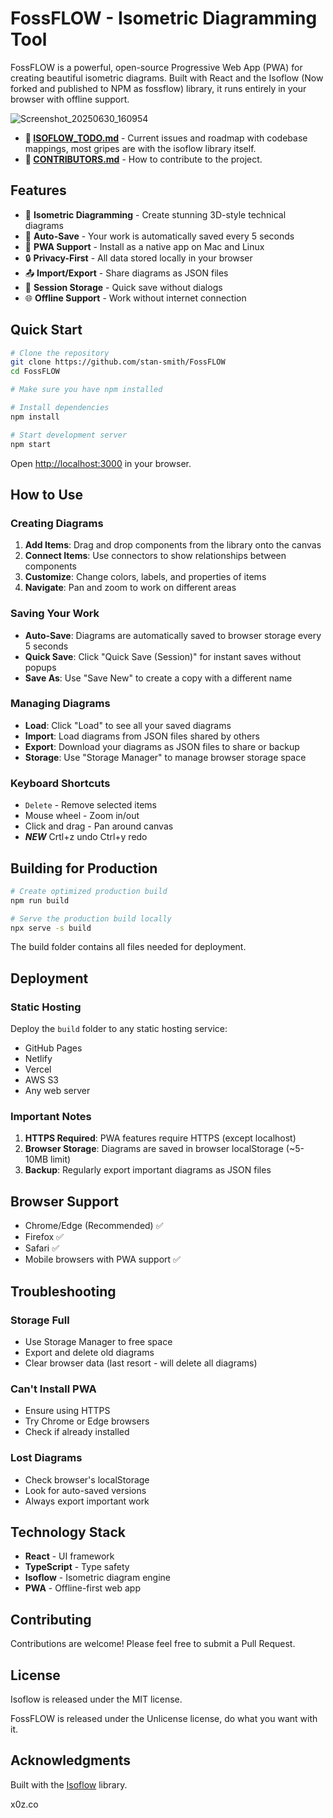 # FossFLOW - Isometric Diagramming Tool

FossFLOW is a powerful, open-source Progressive Web App (PWA) for creating beautiful isometric diagrams. Built with React and the Isoflow (Now forked and published to NPM as fossflow) library, it runs entirely in your browser with offline support.

![Screenshot_20250630_160954](https://github.com/user-attachments/assets/e7f254ad-625f-4b8a-8efc-5293b5be9d55)



- **📝 [ISOFLOW_TODO.md](https://github.com/stan-smith/isoflow/blob/main/ISOFLOW_TODO.md)** - Current issues and roadmap with codebase mappings, most gripes are with the isoflow library itself.
- **🤝 [CONTRIBUTORS.md](https://github.com/stan-smith/isoflow/blob/main/CONTRIBUTORS.md)** - How to contribute to the project.


## Features

- 🎨 **Isometric Diagramming** - Create stunning 3D-style technical diagrams
- 💾 **Auto-Save** - Your work is automatically saved every 5 seconds
- 📱 **PWA Support** - Install as a native app on Mac and Linux
- 🔒 **Privacy-First** - All data stored locally in your browser
- 📤 **Import/Export** - Share diagrams as JSON files
- 🎯 **Session Storage** - Quick save without dialogs
- 🌐 **Offline Support** - Work without internet connection

## Quick Start

```bash
# Clone the repository
git clone https://github.com/stan-smith/FossFLOW
cd FossFLOW

# Make sure you have npm installed

# Install dependencies
npm install

# Start development server
npm start
```

Open [http://localhost:3000](http://localhost:3000) in your browser.

## How to Use

### Creating Diagrams

1. **Add Items**: Drag and drop components from the library onto the canvas
2. **Connect Items**: Use connectors to show relationships between components
3. **Customize**: Change colors, labels, and properties of items
4. **Navigate**: Pan and zoom to work on different areas

### Saving Your Work

- **Auto-Save**: Diagrams are automatically saved to browser storage every 5 seconds
- **Quick Save**: Click "Quick Save (Session)" for instant saves without popups
- **Save As**: Use "Save New" to create a copy with a different name

### Managing Diagrams

- **Load**: Click "Load" to see all your saved diagrams
- **Import**: Load diagrams from JSON files shared by others
- **Export**: Download your diagrams as JSON files to share or backup
- **Storage**: Use "Storage Manager" to manage browser storage space

### Keyboard Shortcuts

- `Delete` - Remove selected items
- Mouse wheel - Zoom in/out
- Click and drag - Pan around canvas
- ***NEW*** Crtl+z undo Ctrl+y redo

## Building for Production

```bash
# Create optimized production build
npm run build

# Serve the production build locally
npx serve -s build
```

The build folder contains all files needed for deployment.

## Deployment

### Static Hosting

Deploy the `build` folder to any static hosting service:
- GitHub Pages
- Netlify
- Vercel
- AWS S3
- Any web server

### Important Notes

1. **HTTPS Required**: PWA features require HTTPS (except localhost)
2. **Browser Storage**: Diagrams are saved in browser localStorage (~5-10MB limit)
3. **Backup**: Regularly export important diagrams as JSON files

## Browser Support

- Chrome/Edge (Recommended) ✅
- Firefox ✅
- Safari ✅
- Mobile browsers with PWA support ✅

## Troubleshooting

### Storage Full
- Use Storage Manager to free space
- Export and delete old diagrams
- Clear browser data (last resort - will delete all diagrams)

### Can't Install PWA
- Ensure using HTTPS
- Try Chrome or Edge browsers
- Check if already installed

### Lost Diagrams
- Check browser's localStorage
- Look for auto-saved versions
- Always export important work

## Technology Stack

- **React** - UI framework
- **TypeScript** - Type safety
- **Isoflow** - Isometric diagram engine
- **PWA** - Offline-first web app

## Contributing

Contributions are welcome! Please feel free to submit a Pull Request.

## License

Isoflow is released under the MIT license.

FossFLOW is released under the Unlicense license, do what you want with it.

## Acknowledgments

Built with the [Isoflow](https://github.com/markmanx/isoflow) library.

x0z.co
